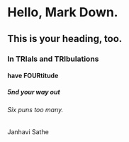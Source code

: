 # Hello, Mark Down.
## This is your heading, too.
### In TRIals and TRIbulations
#### have FOURtitude
##### 5nd your way out
###### Six puns too many.
Janhavi Sathe
